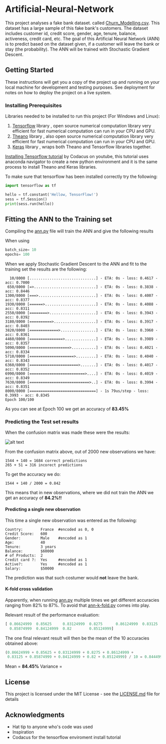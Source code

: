 # Artificial-Neural-Network

This project analyses a fake bank dataset. called [Churn_Modelling.csv](Artificial-Neural-Network/Churn_Modelling.csv). 
This dataset has a large sample of this fake bank's customers. The dataset includes customer id, credit score, 
gender, age, tenure, balance, activeness, credit card, etc. The goal of this Artificial Neural Network (ANN) is 
to predict based on the dataset given, if a customer will leave the bank or stay (the probability). The ANN will be trained with 
Stochastic Gradient Descent.

## Getting Started

These instructions will get you a copy of the project up and running on your local machine for development and 
testing purposes. See deployment for notes on how to deploy the project on a live system.

### Installing Prerequisites

Libraries needed to be installed to run this project (For Windows and Linux):

1. [Tensorflow](https://www.tensorflow.org/) library , open source numerical computation library very efficient for fast numerical computation can run in your CPU and GPU.
2. [Theano](http://deeplearning.net/software/theano/) library , also open source numerical computation library very efficient for fast numerical computation can run in your CPU and GPU.
3. [Keras](http://deeplearning.net/software/theano/) library , wraps both Theano and Tensorflow libraries together.

[Installing Tensorflow tutorial](https://www.youtube.com/watch?v=gWfVwnOyG78) by Codacus on youtube, this 
tutorial uses anaconda navigator to create a new python environment and it is the same process to install Theano and Keras libraries. 

To make sure that tensorflow has been installed correctly try the following:
```python
import tensorflow as tf

hello = tf.constant('Hellow, TensorFlow!')
sess = tf.Session()
print(sess.run(hello))
```

## Fitting the ANN to the Training set

Compiling the [ann.py](link) file will train the ANN and give the following results

When using

```python
batch_size= 10
epochs= 100
```

When we apply Stochastic Gradient Descent to the ANN and fit to the training set the results are the following:

```
  10/8000 [..............................] - ETA: 0s - loss: 0.4617 - acc: 0.7000
 650/8000 [=>............................] - ETA: 0s - loss: 0.3838 - acc: 0.8446
1300/8000 [===>..........................] - ETA: 0s - loss: 0.4007 - acc: 0.8377
1930/8000 [======>.......................] - ETA: 0s - loss: 0.4088 - acc: 0.8311
2550/8000 [========>.....................] - ETA: 0s - loss: 0.3943 - acc: 0.8392
3180/8000 [==========>...................] - ETA: 0s - loss: 0.3917 - acc: 0.8403
3820/8000 [=============>................] - ETA: 0s - loss: 0.3960 - acc: 0.8361
4460/8000 [===============>..............] - ETA: 0s - loss: 0.3989 - acc: 0.8357
5090/8000 [==================>...........] - ETA: 0s - loss: 0.4021 - acc: 0.8334
5710/8000 [====================>.........] - ETA: 0s - loss: 0.4040 - acc: 0.8343
6360/8000 [======================>.......] - ETA: 0s - loss: 0.4017 - acc: 0.8352
6990/8000 [=========================>....] - ETA: 0s - loss: 0.4019 - acc: 0.8349
7630/8000 [===========================>..] - ETA: 0s - loss: 0.3994 - acc: 0.8351
8000/8000 [==============================] - 1s 79us/step - loss: 0.3993 - acc: 0.8345
Epoch 100/100
```

As you can see at Epoch 100 we get an accuracy of __83.45%__

### Predicting the Test set results

When the confusion matrix was made these were the results:

![alt text](..//cm.png "Confusion Matrix")

From the confusion matrix above, out of 2000 new observations we have:
```
1544 + 140 = 1684 correct predictions
265 + 51 = 316 incorect predictions
```

To get the accuracy we do:
```
1544 + 140 / 2000 = 0.842
```

This means that in new observations, where we did not train the ANN we get an accuracy of __84.2%!!__

#### Predicting a single new observation

This time a single new observation was entered as the following:

```
Country:        France  #encoded as 0, 0
Credit Score:   600
Gender:         Male    #encoded as 1
Age:            40
Tenure:         3 years
Balance:        $60000
# of Products:  2
Credit card ?:  Yes     #encoded as 1
Active?:        Yes     #encoded as 1
Salary:         $50000
```

The prediction was that such costumer would __not__ leave the bank.

#### K-fold cross validation

Apparently, when running [ann.py](ann.py) multiple times we get different accuracies ranging from 82% to 87%. To avoid that [ann-k-fold.py](ann-k-fold.py) comes into play. 

Relevant result of the performance evaluation:

```python
[ 0.86624999  0.85625     0.83124999  0.8275      0.86124999  0.83125
  0.85874999  0.84124999  0.82        0.85124999]
```

The one final relevant result will then be the mean of the 10 accuracies obtained above:

```python
(0.86624999 + 0.85625 + 0.83124999 + 0.8275 + 0.86124999 +
 0.83125 + 0.85874999 + 0.84124999 + 0.82 + 0.85124999) / 10 = 0.844499994
```

Mean = __84.45%__
Variance = 
## License

This project is licensed under the MIT License - see the [LICENSE.md](LICENSE.md) file for details

## Acknowledgments

* Hat tip to anyone who's code was used
* Inspiration
* Codacus for the tensorflow enviroment install tutorial